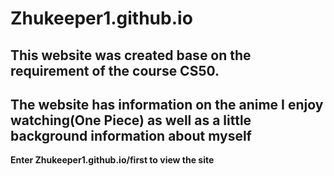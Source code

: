 # Zhukeeper1.github.io
This website was created base on the requirement of the course CS50.
------------------
The website has information on the anime I enjoy watching(One Piece) as well as a little background information about myself
------------------
**Enter Zhukeeper1.github.io/first to view the site**
